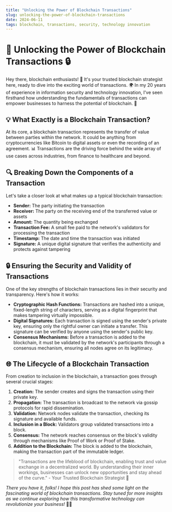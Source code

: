```yaml
---
title: "Unlocking the Power of Blockchain Transactions"
slug: unlocking-the-power-of-blockchain-transactions
date: 2024-06-11
tags: blockchain, transactions, security, technology innovation
---
```


# 🔗 Unlocking the Power of Blockchain Transactions 🔒

Hey there, blockchain enthusiasts! 👋 It's your trusted blockchain strategist here, ready to dive into the exciting world of transactions. 🌍 In my 20 years of experience in information security and technology innovation, I've seen firsthand how understanding the fundamentals of transactions can empower businesses to harness the potential of blockchain. 💪

## 💡 What Exactly is a Blockchain Transaction?

At its core, a blockchain transaction represents the transfer of value between parties within the network. It could be anything from cryptocurrencies like Bitcoin to digital assets or even the recording of an agreement. 📊 Transactions are the driving force behind the wide array of use cases across industries, from finance to healthcare and beyond.

## 🔍 Breaking Down the Components of a Transaction

Let's take a closer look at what makes up a typical blockchain transaction:

- **Sender:** The party initiating the transaction
- **Receiver:** The party on the receiving end of the transferred value or assets
- **Amount:** The quantity being exchanged
- **Transaction Fee:** A small fee paid to the network's validators for processing the transaction
- **Timestamp:** The date and time the transaction was initiated
- **Signature:** A unique digital signature that verifies the authenticity and protects against tampering

## 🔒 Ensuring the Security and Validity of Transactions

One of the key strengths of blockchain transactions lies in their security and transparency. Here's how it works:

- **Cryptographic Hash Functions:** Transactions are hashed into a unique, fixed-length string of characters, serving as a digital fingerprint that makes tampering virtually impossible.
- **Digital Signatures:** Each transaction is signed using the sender's private key, ensuring only the rightful owner can initiate a transfer. This signature can be verified by anyone using the sender's public key.
- **Consensus Mechanisms:** Before a transaction is added to the blockchain, it must be validated by the network's participants through a consensus mechanism, ensuring all nodes agree on its legitimacy.

## 🌐 The Lifecycle of a Blockchain Transaction

From creation to inclusion in the blockchain, a transaction goes through several crucial stages:

1. **Creation:** The sender creates and signs the transaction using their private key.
2. **Propagation:** The transaction is broadcast to the network via gossip protocols for rapid dissemination.
3. **Validation:** Network nodes validate the transaction, checking its signature and available funds.
4. **Inclusion in a Block:** Validators group validated transactions into a block.
5. **Consensus:** The network reaches consensus on the block's validity through mechanisms like Proof of Work or Proof of Stake.
6. **Addition to the Blockchain:** The block is added to the blockchain, making the transaction part of the immutable ledger.

> "Transactions are the lifeblood of blockchain, enabling trust and value exchange in a decentralized world. By understanding their inner workings, businesses can unlock new opportunities and stay ahead of the curve." - Your Trusted Blockchain Strategist 🚀

*There you have it, folks! I hope this post has shed some light on the fascinating world of blockchain transactions. Stay tuned for more insights as we continue exploring how this transformative technology can revolutionize your business!* 💼✨
